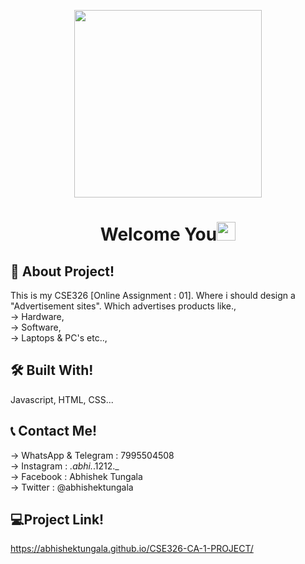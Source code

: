 <p align="center">
<a><img src="https://abhishektungala.github.io/CSE326-CA-1-PROJECT/images/Abhi%20AD'S.png" width="300px"> </a>
  

  </p>

<h1 align="center">Welcome You<img src="https://raw.githubusercontent.com/MartinHeinz/MartinHeinz/master/wave.gif" width="30px"></h1>






## 🚀 About Project!
This is my CSE326 [Online Assignment : 01]. Where i should design a "Advertisement sites". Which advertises products like.,   
→ Hardware,  
→ Software,  
→ Laptops & PC's etc..,


## 🛠 Built With!
Javascript, HTML, CSS...


## 📞 Contact Me!
→ WhatsApp & Telegram : 7995504508  
→ Instagram : _.abhi._.1212._  
→ Facebook : Abhishek Tungala  
→ Twitter : @abhishektungala

## 





## 💻Project Link!
https://abhishektungala.github.io/CSE326-CA-1-PROJECT/
